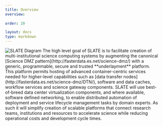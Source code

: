 ```yaml
---
title: Overview
overview: 
          
order: 20

layout: docs
type: markdown
---
```


<img class="landing-image pull-left" src="{{home}}/img/slate-diagram.png" alt="SLATE Diagram">
The high level goal of SLATE is to facilitate creation of multi-institutional science computing systems by augmenting the canonical [Science DMZ pattern](http://fasterdata.es.net/science-dmz/) with a generic, programmable, secure and trusted **underlayment** platform. This platform permits hosting of advanced container-centric services needed for higher-level capabilities such as [data transfer nodes](http://fasterdata.es.net/science-dmz/DTN/), software and data caches, workflow services and science gateway components. SLATE will use best-of-breed data center virtualization components, and where available, software defined networking, to enable distributed automation of deployment and service lifecycle management tasks by domain experts. As such it will simplify creation of scalable platforms that connect research teams, institutions and resources to accelerate science while reducing operational costs and development cycle times. 

